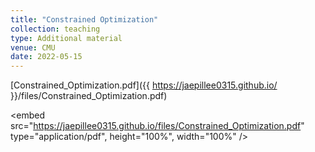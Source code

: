 ```yaml
---
title: "Constrained Optimization"
collection: teaching
type: Additional material
venue: CMU
date: 2022-05-15
---
```


[Constrained_Optimization.pdf]({{ https://jaepillee0315.github.io/ }}/files/Constrained_Optimization.pdf)

<embed src="https://jaepillee0315.github.io/files/Constrained_Optimization.pdf" type="application/pdf", height="100%", width="100%" />
